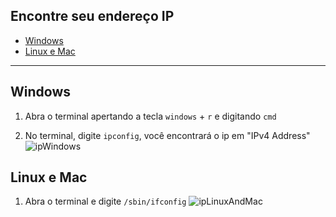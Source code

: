 ## Encontre seu endereço IP

* [Windows](#windows)
* [Linux e Mac](#linux-e-mac)

<hr>

## Windows

1. Abra o terminal apertando a tecla `windows` + `r` e digitando `cmd`

2. No terminal, digite `ipconfig`, você encontrará o ip em "IPv4 Address"
![ipWindows](https://academy.avast.com/hs-fs/hubfs/New_Avast_Academy/How%20to%20find%20your%20IP%20address/image12.png?width=600&name=image12.png)

## Linux e Mac

1. Abra o terminal e digite `/sbin/ifconfig`
![ipLinuxAndMac](https://i.imgur.com/meNXiSM.png)
